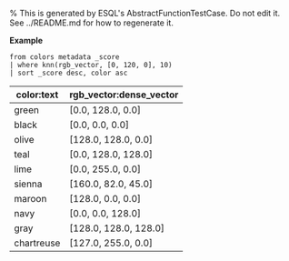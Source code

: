 % This is generated by ESQL's AbstractFunctionTestCase. Do not edit it. See ../README.md for how to regenerate it.

**Example**

```esql
from colors metadata _score
| where knn(rgb_vector, [0, 120, 0], 10)
| sort _score desc, color asc
```

| color:text | rgb_vector:dense_vector |
| --- | --- |
| green | [0.0, 128.0, 0.0] |
| black | [0.0, 0.0, 0.0] |
| olive | [128.0, 128.0, 0.0] |
| teal | [0.0, 128.0, 128.0] |
| lime | [0.0, 255.0, 0.0] |
| sienna | [160.0, 82.0, 45.0] |
| maroon | [128.0, 0.0, 0.0] |
| navy | [0.0, 0.0, 128.0] |
| gray | [128.0, 128.0, 128.0] |
| chartreuse | [127.0, 255.0, 0.0] |


